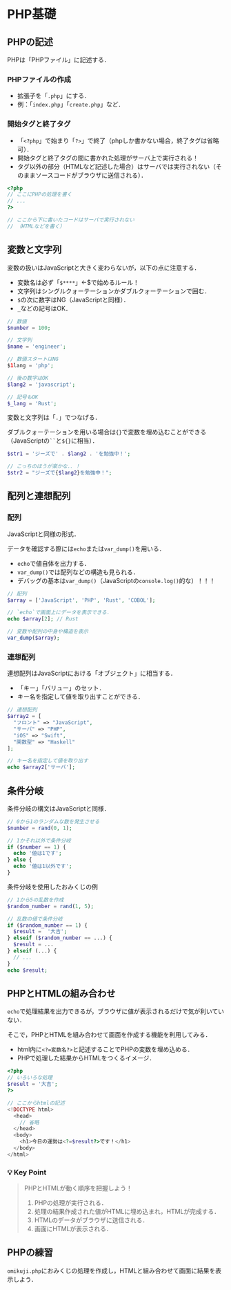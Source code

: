 # PHP基礎

## PHPの記述

PHPは「PHPファイル」に記述する．

### PHPファイルの作成

- 拡張子を「`.php`」にする．
- 例：「`index.php`」「`create.php`」など．

### 開始タグと終了タグ

- 「`<?php`」で始まり「`?>`」で終了（phpしか書かない場合，終了タグは省略可）．
- 開始タグと終了タグの間に書かれた処理がサーバ上で実行される！
- タグ以外の部分（HTMLなど記述した場合）はサーバでは実行されない（そのままソースコードがブラウザに送信される）．

```php
<?php
// ここにPHPの処理を書く
// ...
?>

// ここから下に書いたコードはサーバで実行されない
// （HTMLなどを書く）
```

## 変数と文字列

変数の扱いはJavaScriptと大きく変わらないが，以下の点に注意する．

- 変数名は必ず「`$****`」←$で始めるルール！
- 文字列はシングルクォーテーションかダブルクォーテーションで囲む．
- `$`の次に数字はNG（JavaScriptと同様）．
- `_`などの記号はOK．

```php
// 数値
$number = 100;

// 文字列
$name = 'engineer';

// 数値スタートはNG
$1lang = 'php';

// 後の数字はOK
$lang2 = 'javascript';

// 記号もOK
$_lang = 'Rust';
```

変数と文字列は「`.`」でつなげる．

ダブルクォーテーションを用いる場合は`{}`で変数を埋め込むことができる（JavaScriptの``` `` ```と`${}`に相当）．

```php
$str1 = 'ジーズで' . $lang2 . 'を勉強中！';

// こっちのほうが楽かな．．！
$str2 = "ジーズで{$lang2}を勉強中！";
```

## 配列と連想配列

### 配列

JavaScriptと同様の形式．

データを確認する際には`echo`または`var_dump()`を用いる．

- `echo`で値自体を出力する．
- `var_dump()`では配列などの構造も見られる．
- デバッグの基本は`var_dump()`（JavaScriptの`console.log()`的な）！！！

```php
// 配列
$array = ['JavaScript', 'PHP', 'Rust', 'COBOL'];

// `echo`で画面上にデータを表示できる．
echo $array[2]; // Rust

// 変数や配列の中身や構造を表示
var_dump($array);

```

### 連想配列

連想配列はJavaScriptにおける「オブジェクト」に相当する．

- 「キー」「バリュー」のセット．
- キー名を指定して値を取り出すことができる．

```php
// 連想配列
$array2 = [
  "フロント" => "JavaScript",
  "サーバ" => "PHP",
  "iOS" => "Swift",
  "関数型" => "Haskell"
];

// キー名を指定して値を取り出す
echo $array2['サーバ'];
```

## 条件分岐

条件分岐の構文はJavaScriptと同様．

```php
// 0から1のランダムな数を発生させる
$number = rand(0, 1);

// 1かそれ以外で条件分岐
if ($number == 1) {
  echo '値は1です';
} else {
  echo '値は1以外です';
}

```

条件分岐を使用したおみくじの例

```php
// 1から5の乱数を作成
$random_number = rand(1, 5);

// 乱数の値で条件分岐
if ($random_number == 1) {
  $result =  '大吉';
} elseif ($random_number == ...) {
  $result = ...
} elseif (...) {
  // ...
}
echo $result;

```

## PHPとHTMLの組み合わせ

`echo`で処理結果を出力できるが，ブラウザに値が表示されるだけで気が利いていない．

そこで，PHPとHTMLを組み合わせて画面を作成する機能を利用してみる．

- html内に`<?=変数名?>`と記述することでPHPの変数を埋め込める．
- PHPで処理した結果からHTMLをつくるイメージ．

```php
<?php
// いろいろな処理
$result = '大吉';
?>

// ここからhtmlの記述
<!DOCTYPE html>
  <head>
    // 省略
  </head>
  <body>
    <h1>今日の運勢は<?=$result?>です！</h1>
  </body>
</html>
```

### 💡 Key Point

>PHPとHTMLが動く順序を把握しよう！
>
>1. PHPの処理が実行される．
>2. 処理の結果作成された値がHTMLに埋め込まれ，HTMLが完成する．
>3. HTMLのデータがブラウザに送信される．
>4. 画面にHTMLが表示される．

## PHPの練習

`omikuji.php`におみくじの処理を作成し，HTMLと組み合わせて画面に結果を表示しよう．